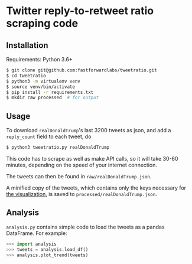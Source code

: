 # Twitter reply-to-retweet ratio scraping code

## Installation

Requirements: Python 3.6+

```bash
$ git clone git@github.com:fastforwardlabs/tweetratio.git
$ cd tweetratio
$ python3 -m virtualenv venv
$ source venv/bin/activate
$ pip install -r requirements.txt
$ mkdir raw processed  # for output
```

## Usage

To download `realDonaldTrump`'s last 3200 tweets as json, and add a
`reply_count` field to each tweet, do

```bash
$ python3 tweetratio.py realDonaldTrump
```

This code has to scrape as well as make API calls, so it will take 30-60
minutes, depending on the speed of your internet connection.

The tweets can then be found in `raw/realDonaldTrump.json`.

A minified copy of the tweets, which contains only the keys necessary for [the
visualization](http://www.fastforwardlabs.com/tweetratio/), is saved to
`processed/realDonaldTrump.json`.

## Analysis

`analysis.py` contains simple code to load the tweets as a pandas DataFrame.
For example:

```python
>>> import analysis
>>> tweets = analysis.load_df()
>>> analysis.plot_trend(tweets)
```
